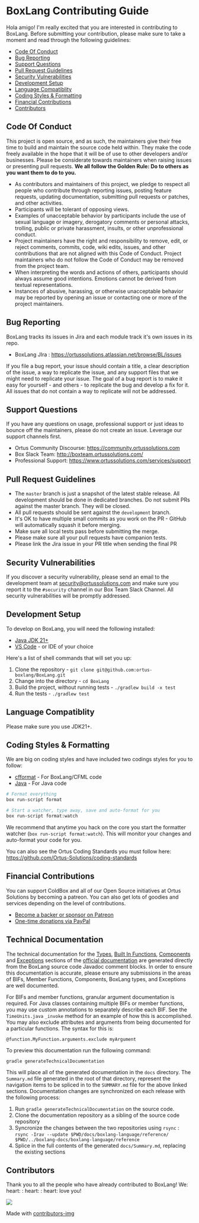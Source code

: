 # BoxLang Contributing Guide

Hola amigo! I'm really excited that you are interested in contributing to BoxLang. Before submitting your contribution, please make sure to take a moment and read through the following guidelines:

- [Code Of Conduct](#code-of-conduct)
- [Bug Reporting](#bug-reporting)
- [Support Questions](#support-questions)
- [Pull Request Guidelines](#pull-request-guidelines)
- [Security Vulnerabilities](#security-vulnerabilities)
- [Development Setup](#development-setup)
- [Language Compatiblity](#language-compatiblity)
- [Coding Styles \& Formatting](#coding-styles--formatting)
- [Financial Contributions](#financial-contributions)
- [Contributors](#contributors)

## Code Of Conduct

This project is open source, and as such, the maintainers give their free time to build and maintain the source code held within. They make the code freely available in the hope that it will be of use to other developers and/or businesses. Please be considerate towards maintainers when raising issues or presenting pull requests.  **We all follow the Golden Rule: Do to others as you want them to do to you.**

- As contributors and maintainers of this project, we pledge to respect all people who contribute through reporting issues, posting feature requests, updating documentation, submitting pull requests or patches, and other activities.
- Participants will be tolerant of opposing views.
- Examples of unacceptable behavior by participants include the use of sexual language or imagery, derogatory comments or personal attacks, trolling, public or private harassment, insults, or other unprofessional conduct.
- Project maintainers have the right and responsibility to remove, edit, or reject comments, commits, code, wiki edits, issues, and other contributions that are not aligned with this Code of Conduct. Project maintainers who do not follow the Code of Conduct may be removed from the project team.
- When interpreting the words and actions of others, participants should always assume good intentions.  Emotions cannot be derived from textual representations.
- Instances of abusive, harassing, or otherwise unacceptable behavior may be reported by opening an issue or contacting one or more of the project maintainers.

## Bug Reporting

BoxLang tracks its issues in Jira and each module track it's own issues in its repo.

- BoxLang JIra : https://ortussolutions.atlassian.net/browse/BL/issues

If you file a bug report, your issue should contain a title, a clear description of the issue, a way to replicate the issue, and any support files that we might need to replicate your issue. The goal of a bug report is to make it easy for yourself - and others - to replicate the bug and develop a fix for it.  All issues that do not contain a way to replicate will not be addressed.

## Support Questions

If you have any questions on usage, professional support or just ideas to bounce off the maintainers, please do not create an issue.  Leverage our support channels first.

- Ortus Community Discourse: https://community.ortussolutions.com
- Box Slack Team: http://boxteam.ortussolutions.com/
- Professional Support: https://www.ortussolutions.com/services/support

## Pull Request Guidelines

- The `master` branch is just a snapshot of the latest stable release. All development should be done in dedicated branches. Do not submit PRs against the master branch. They will be closed.
- All pull requests should be sent against the `development` branch.
- It's OK to have multiple small commits as you work on the PR - GitHub will automatically squash it before merging.
- Make sure all local tests pass before submitting the merge.
- Please make sure all your pull requests have companion tests.
- Please link the Jira issue in your PR title when sending the final PR

## Security Vulnerabilities

If you discover a security vulnerability, please send an email to the development team at [security@ortussolutions.com](mailto:security@ortussolutions.com?subject=security) and make sure you report it to the `#security` channel in our Box Team Slack Channel. All security vulnerabilities will be promptly addressed.

## Development Setup

To develop on BoxLang, you will need the following installed:

- [Java JDK 21+](https://docs.oracle.com/en/java/javase/21/install/)
- [VS Code](https://code.visualstudio.com/) - or IDE of your choice

Here's a list of shell commands that will set you up:

1. Clone the repository - `git clone git@github.com:ortus-boxlang/BoxLang.git`
2. Change into the directory - `cd BoxLang`
3. Build the project, without running tests - `./gradlew build -x test`
4. Run the tests - `./gradlew test`

## Language Compatiblity

Please make sure you use JDK21+.

## Coding Styles & Formatting

We are big on coding styles and have included two codings styles for you to follow:

- [cfformat](../.cfformat.json) - For BoxLang/CFML code
- [Java](../ortus-java-style.xml) - For Java code

```bash
# Format everything
box run-script format

# Start a watcher, type away, save and auto-format for you
box run-script format:watch
```

We recommend that anytime you hack on the core you start the formatter watcher (`box run-script format:watch`). This will monitor your changes and auto-format your code for you.

You can also see the Ortus Coding Standards you must follow here: https://github.com/Ortus-Solutions/coding-standards

## Financial Contributions

You can support ColdBox and all of our Open Source initiatives at Ortus Solutions by becoming a patreon.  You can also get lots of goodies and services depending on the level of contributions.

- [Become a backer or sponsor on Patreon](https://www.patreon.com/ortussolutions)
- [One-time donations via PayPal](https://www.paypal.com/paypalme/ortussolutions)

## Technical Documentation

The technical documentation for the [Types](https://boxlang.ortusbooks.com/boxlang-language/reference/types), [Built In Functions](https://boxlang.ortusbooks.com/boxlang-language/reference/built-in-functions), [Components](https://boxlang.ortusbooks.com/boxlang-language/reference/components) and [Exceptions](https://boxlang.ortusbooks.com/boxlang-language/reference/exceptions) sections of the [official documentation](https://boxlang.ortusbooks.com/) are generated directly from the BoxLang source code Javadoc comment blocks.   In order to ensure this documentation is accurate, please ensure any submissions in the areas of BIFs, Member Functions, Components, BoxLang types, and Exceptions are well documented.

For BIFs and member functions, granular argument documentation is required. For Java classes containing multiple BIFs or member functions, you may use custom annotations to separately describe each BIF.  See the `TimeUnits.java` `_invoke` method for an example of how this is accomplished.  You may also exclude attributes and arguments from being documented for a particular functions.  The syntax for this is:

```
@function.MyFunction.arguments.exclude myArgument
```

To preview this documentation run the following command:
```
gradle generateTechnicalDocumentation
```

This will place all of the generated documentation in the `docs` directory.  The `Summary.md` file generated in the root of that directory, represent the navigation items to be spliced in to the `SUMMARY.md` file for the above linked sections.  Documentation changes are synchronized on each release with the following process:

1. Run `gradle generateTechnicalDocumentation` on the source code.  
2. Clone the documentation repository as a sibling of the source code repository
3. Syncronize the changes between the two repositories using `rsync` : `rsync -Irav --update $PWD/docs/boxlang-language/reference/ $PWD/../boxlang-docs/boxlang-language/reference`
4. Splice in the full contents of the generated `docs/Summary.md`, replacing the existing sections


## Contributors

Thank you to all the people who have already contributed to BoxLang! We: heart: : heart: : heart: love you!

<a href = "https://github.com/ortus-boxlang/boxlang/graphs/contributors">
  <img src = "https://contrib.rocks/image?repo=ortus-boxlang/boxlang"/>
</a>

Made with [contributors-img](https://contrib.rocks)
